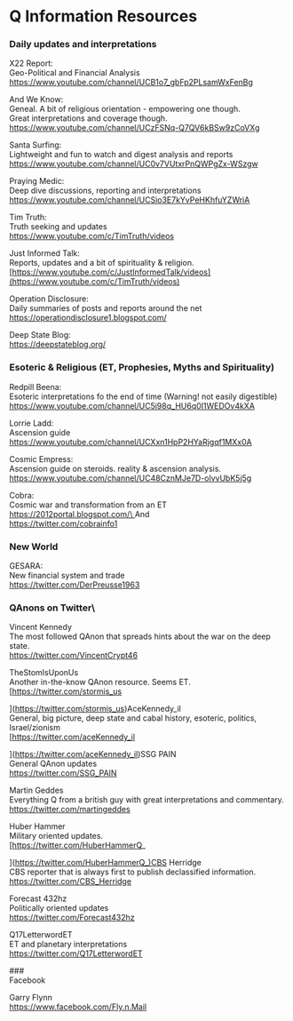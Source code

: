 Q Information Resources
=======================

### Daily updates and interpretations

X22 Report:\
Geo-Political and Financial Analysis <https://www.youtube.com/channel/UCB1o7_gbFp2PLsamWxFenBg>

And We Know:\
Geneal. A bit of religious orientation - empowering one though.\
Great interpretations and coverage though.\
<https://www.youtube.com/channel/UCzFSNq-Q7QV6kBSw9zCoVXg>

Santa Surfing:\
Lightweight and fun to watch and digest analysis and reports\
<https://www.youtube.com/channel/UC0v7VUtxrPnQWPgZx-WSzgw>

Praying Medic:\
Deep dive discussions, reporting and interpretations\
<https://www.youtube.com/channel/UCSio3E7kYvPeHKhfuYZWriA>

Tim Truth:\
Truth seeking and updates\
<https://www.youtube.com/c/TimTruth/videos>

Just Informed Talk:\
Reports, updates and a bit of spirituality & religion.\
[https://www.youtube.com/c/JustInformedTalk/videos](https://www.youtube.com/c/TimTruth/videos)

Operation Disclosure:\
Daily summaries of posts and reports around the net\
<https://operationdisclosure1.blogspot.com/>

Deep State Blog:\
<https://deepstateblog.org/>

### Esoteric & Religious (ET, Prophesies, Myths and Spirituality)

Redpill Beena:\
Esoteric interpretations fo the end of time (Warning! not easily digestible)\
<https://www.youtube.com/channel/UC5i98q_HU6q0I1WEDOv4kXA>

Lorrie Ladd:\
Ascension guide\
<https://www.youtube.com/channel/UCXxn1HpP2HYaRjgqf1MXx0A>

Cosmic Empress:\
Ascension guide on steroids. reality & ascension analysis.\
<https://www.youtube.com/channel/UC48CznMJe7D-olvvUbK5j5g>

Cobra:\
Cosmic war and transformation from an ET\
[https://2012portal.blogspot.com/\
](https://2012portal.blogspot.com/)And\
<https://twitter.com/cobrainfo1>

### New World

GESARA:\
New financial system and trade\
<https://twitter.com/DerPreusse1963>

### QAnons on Twitter\
Vincent Kennedy\
The most followed QAnon that spreads hints about the war on the deep state.\
<https://twitter.com/VincentCrypt46>

TheStomIsUponUs\
Another in-the-know QAnon resource. Seems ET.\
[https://twitter.com/stormis_us

](https://twitter.com/stormis_us)AceKennedy_il\
General, big picture, deep state and cabal history, esoteric, politics, Israel/zionism\
[https://twitter.com/aceKennedy_il

](https://twitter.com/aceKennedy_il)SSG PAIN\
General QAnon updates\
<https://twitter.com/SSG_PAIN>

Martin Geddes\
Everything Q from a british guy with great interpretations and commentary.\
<https://twitter.com/martingeddes>

Huber Hammer\
Military oriented updates.\
[https://twitter.com/HuberHammerQ_

](https://twitter.com/HuberHammerQ_)CBS Herridge\
CBS reporter that is always first to publish declassified information.\
<https://twitter.com/CBS_Herridge>

Forecast 432hz\
Politically oriented updates\
<https://twitter.com/Forecast432hz>

Q17LetterwordET\
ET and planetary interpretations\
<https://twitter.com/Q17LetterwordET>

###\
Facebook

Garry Flynn\
<https://www.facebook.com/Fly.n.Mail>
